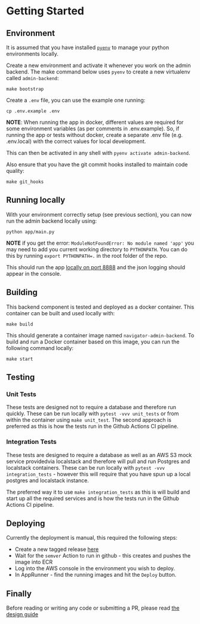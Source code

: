 # Getting Started

## Environment

It is assumed that you have installed [`pyenv`](https://github.com/pyenv/pyenv)
to manage your python environments locally.

Create a new environment and activate it whenever you work on the admin backend.
The make command below uses `pyenv` to create a new virtualenv called
`admin-backend`:

```shell
make bootstrap
```

Create a `.env` file, you can use the example one running:

```shell
cp .env.example .env
```

**NOTE**: When running the app in docker, different values are required for some
environment variables (as per comments in .env.example). So, if running the app
or tests without docker, create a separate .env file (e.g. .env.local) with the
correct values for local development.

This can then be activated in any shell with `pyenv activate admin-backend`.

Also ensure that you have the git commit hooks installed to maintain code
quality:

```shell
make git_hooks
```

## Running locally

With your environment correctly setup (see previous section), you can now run
the admin backend locally using:

```shell
python app/main.py
```

**NOTE** if you get the error: `ModuleNotFoundError: No module named 'app'` you
may need to add you current working directory to `PYTHONPATH`. You can do this
by running `export PYTHONPATH=.` in the root folder of the repo.

This should run the app [locally on port 8888](http://0.0.0.0:8888) and the json
logging should appear in the console.

## Building

This backend component is tested and deployed as a docker container. This
container can be built and used locally with:

```shell
make build
```

This should generate a container image named `navigator-admin-backend`. To build
and run a Docker container based on this image, you can run the following
command locally:

```shell
make start
```

## Testing

### Unit Tests

These tests are designed not to require a database and therefore run quickly.
These can be run locally with `pytest -vvv unit_tests` or from within the
container using `make unit_test`. The second approach is preferred as this is
how the tests run in the Github Actions CI pipeline.

### Integration Tests

These tests are designed to require a database as well as an AWS S3 mock service
providedvia localstack and therefore will pull and run Postgres and localstack
containers.
These can be run locally with `pytest -vvv integration_tests` - however this will
require that you have spun up a local postgres and localstack instance.

The preferred way it to use `make integration_tests` as this is will build and
start up all the required services and is how the tests run in the Github Actions
CI pipeline.

## Deploying

Currently the deployment is manual, this required the following steps:

- Create a new tagged release [here](https://github.com/climatepolicyradar/navigator-admin-backend/releases)
- Wait for the `semver` Action to run in github - this creates and pushes the
  image into ECR
- Log into the AWS console in the environment you wish to deploy.
- In AppRunner - find the running images and hit the `Deploy` button.

## Finally

Before reading or writing any code or submitting a PR, please read [the design guide](DESIGN.md)
